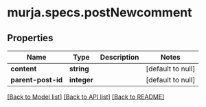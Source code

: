 # murja.specs.postNewcomment

## Properties
Name | Type | Description | Notes
------------ | ------------- | ------------- | -------------
**content** | **string** |  | [default to null]
**parent-post-id** | **integer** |  | [default to null]

[[Back to Model list]](../README.md#documentation-for-models) [[Back to API list]](../README.md#documentation-for-api-endpoints) [[Back to README]](../README.md)


